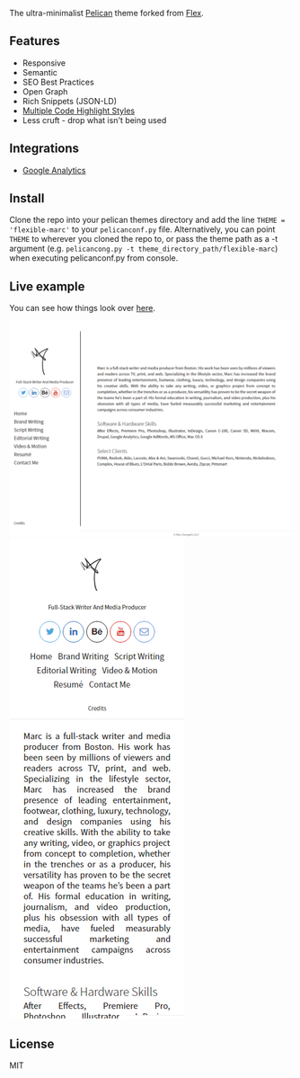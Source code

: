 The ultra-minimalist [Pelican](http://blog.getpelican.com/) theme forked from [Flex](https://github.com/alexandrevicenzi/Flex).

## Features

- Responsive
- Semantic
- SEO Best Practices
- Open Graph
- Rich Snippets (JSON-LD)
- [Multiple Code Highlight Styles](https://github.com/jprusik/flexible-marc/wiki/Code-highlight-support)
- Less cruft - drop what isn't being used

## Integrations

- [Google Analytics](https://www.google.com/analytics/web/)

## Install

Clone the repo into your pelican themes directory and add the line `THEME = 'flexible-marc'` to your `pelicanconf.py` file. Alternatively, you can point `THEME` to wherever you cloned the repo to, or pass the theme path as a -t argument (e.g. `pelicancong.py -t theme_directory_path/flexible-marc`) when executing pelicanconf.py from console.

## Live example

You can see how things look over [here](https://www.marcdeangelis.com).

![Screenshot](https://github.com/jprusik/flexible-marc/blob/master/screenshot_1.png)
![Screenshot](https://github.com/jprusik/flexible-marc/blob/master/screenshot_2.png)

## License

MIT
